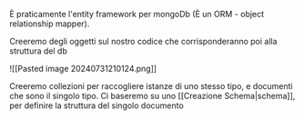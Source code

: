 È praticamente l'entity framework per mongoDb (È un ORM - object relationship mapper).

Creeremo degli oggetti sul nostro codice che corrisponderanno poi alla struttura del db

![[Pasted image 20240731210124.png]]

Creeremo collezioni per raccogliere istanze di uno stesso tipo, e documenti che sono il singolo tipo.
Ci baseremo su uno [[Creazione Schema|schema]], per definire la struttura del singolo documento



